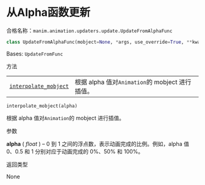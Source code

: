 # 从Alpha函数更新

合格名称：`manim.animation.updaters.update.UpdateFromAlphaFunc`

```py
class UpdateFromAlphaFunc(mobject=None, *args, use_override=True, **kwargs)
```

Bases: `UpdateFromFunc`


方法

|||
|-|-|
[`interpolate_mobject`]()|根据 alpha 值对`Animation`的 mobject 进行插值。




`interpolate_mobject(alpha)`

根据 alpha 值对`Animation`的 mobject 进行插值。

参数

**alpha** ( _float_ ) – 0 到 1 之间的浮点数，表示动画完成的比例。例如，alpha 值 0、0.5 和 1 分别对应于动画完成的 0%、50% 和 100%。

返回类型

None
